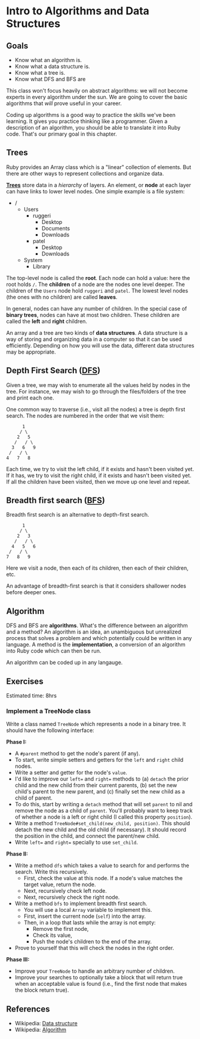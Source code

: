 # Intro to Algorithms and Data Structures

## Goals

* Know what an algorithm is.
* Know what a data structure is.
* Know what a tree is.
* Know what DFS and BFS are

This class won't focus heavily on abstract algorithms: we will not
become experts in every algorithm under the sun. We are going to cover
the basic algorithms that *will* prove useful in your career.

Coding up algorithms is a good way to practice the skills we've been
learning. It gives you practice thinking like a programmer. Given a
description of an algorithm, you should be able to translate it into
Ruby code. That's our primary goal in this chapter.

## Trees

Ruby provides an Array class which is a "linear" collection of
elements. But there are other ways to represent collections and
organize data.

[**Trees**][trees] store data in a *hierarchy* of layers. An element,
or **node** at each layer can have links to lower level nodes. One
simple example is a file system:

[trees]: http://en.wikipedia.org/wiki/Tree_data_structure

* /
    * Users
        * ruggeri
            * Desktop
            * Documents
            * Downloads
        * patel
            * Desktop
            * Downloads
    * System
        * Library

The top-level node is called the **root**. Each node can hold a value:
here the root holds `/`. The **children** of a node are the nodes one
level deeper. The children of the `Users` node hold `ruggeri` and
`patel`. The lowest level nodes (the ones with no children) are called
**leaves**.

In general, nodes can have any number of children. In the special case
of **binary trees**, nodes can have at most two children. These
children are called the **left** and **right** children.

An array and a tree are two kinds of **data structures**. A data
structure is a way of storing and organizing data in a computer so
that it can be used efficiently. Depending on how you will use the
data, different data structures may be appropriate.

## Depth First Search ([DFS][dfs])

Given a tree, we may wish to enumerate all the values held by nodes in
the tree. For instance, we may wish to go through the files/folders of
the tree and print each one.

One common way to traverse (i.e., visit all the nodes) a tree is depth
first search. The nodes are numbered in the order that we visit them:

          1
         / \
        2   5
       /   / \
      3   6   9
     /   / \
    4   7   8

Each time, we try to visit the left child, if it exists and hasn't
been visited yet. If it has, we try to visit the right child, if it
exists and hasn't been visited yet. If all the children have been
visited, then we move up one level and repeat.

## Breadth first search ([BFS][bfs])

Breadth first search is an alternative to depth-first search.

          1
         / \
        2   3
       /   / \
      4   5   6
     /   / \
    7   8   9

Here we visit a node, then each of its children, then each of their
children, etc.

An advantage of breadth-first search is that it considers shallower
nodes before deeper ones.

[dfs]: http://en.wikipedia.org/wiki/Depth-first_search
[bfs]: http://en.wikipedia.org/wiki/Breadth-first_search

## Algorithm

DFS and BFS are **algorithms**. What's the difference between an
algorithm and a method? An algorithm is an idea, an unambiguous but
unrealized process that solves a problem and which potentially could
be written in any language. A method is the **implementation**, a
conversion of an algorithm into Ruby code which can then be run.

An algorithm can be coded up in any langauge.

## Exercises

Estimated time: 8hrs

### Implement a TreeNode class

Write a class named `TreeNode` which represents a node in a binary
tree. It should have the following interface:

**Phase I:**

* A `#parent` method to get the node's parent (if any).
* To start, write simple setters and getters for the `left` and
  `right` child nodes.
* Write a setter and getter for the node's `value`.
* I'd like to improve our `left=` and `right=` methods to (a) `detach`
  the prior child and the new child from their current parents, (b)
  set the new child's parent to the new parent, and (c) finally set
  the new child as a child of parent.
* To do this, start by writing a `detach` method that will set
  `parent` to nil and remove the node as a child of `parent`. You'll
  probably want to keep track of whether a node is a left or right
  child (I called this property `position`).
* Write a method `TreeNode#set_child(new_child, position)`. This
  should detach the new child and the old child (if necessary). It
  should record the position in the child, and connect the
  parent/new child.
* Write `left=` and `right=` specially to use `set_child`.

**Phase II:**

* Write a method `dfs` which takes a value to search for and performs
  the search. Write this recursively.
    * First, check the value at this node. If a node's value matches
      the target value, return the node.
    * Next, recursively check left node.
    * Next, recursively check the right node.
* Write a method `bfs` to implement breadth first search.
    * You will use a local `Array` variable to implement this.
    * First, insert the current node (`self`) into the array.
    * Then, in a loop that lasts while the array is not empty:
        * Remove the first node,
        * Check its value,
        * Push the node's children to the end of the array.
* Prove to yourself that this will check the nodes in the right
  order.

**Phase III:**

* Improve your `TreeNode` to handle an arbitrary number of children.
* Improve your searches to optionally take a block that will return
  true when an acceptable value is found (i.e., find the first node
  that makes the block return true).

## References

* Wikipedia: [Data structure][wiki-data-structure]
* Wikipedia: [Algorithm][wiki-algorithm]

[wiki-data-structure]: http://en.wikipedia.org/wiki/Data_structure
[wiki-algorithm]: http://en.wikipedia.org/wiki/Algorithm
